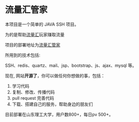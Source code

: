 
# 流量汇管家

本项目是一个简单的 JAVA SSH 项目。

为的是帮助[流量汇](http://shake.sd.chinamobile.com/)玩家赚取流量

项目的部署地址为[流量汇管家](http://xiayule.net)

所用到的技术包括:

SSH、redis、quartz、mail、jsp、bootstrap、js、ajax、mysql 等。

现在, 网站**开源了**，你可以做任何你想做的事，包括：

1. 学习代码
2. 复制、修改、传播代码
3. pull request 完善代码
4. 下载、搭建自己的服务，帮助身边的朋友们

目前部署在山东理工大学，用户数800+，每日pv 500+。
